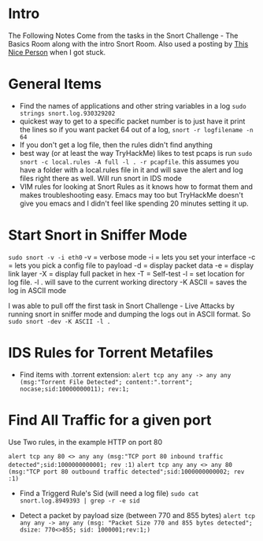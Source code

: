 # Intro
The Following Notes Come from the tasks in the Snort Challenge - The Basics Room along with the intro Snort Room.  Also used a posting by [This Nice Person](https://medium.com/@huglertomgaw/snort-challenge-the-basics-tryhackme-225c332b50ac) when I got stuck.

# General Items

- Find the names of applications and other string variables in a log `sudo strings snort.log.930329202`
- quickest way to get to a specific packet number is to just have it print the lines
    so if you want packet 64 out of a log, `snort -r logfilename -n 64`
- If you don't get a log file, then the rules didn't find anything
- best way (or at least the way TryHackMe) likes to test pcaps is run `sudo snort -c local.rules -A full -l . -r pcapfile`.  this assumes you have a folder with a local.rules file in it and will save the alert and log files right there as well.  Will run snort in IDS mode
- VIM rules for looking at Snort Rules as it knows how to format them and makes troubleshooting easy.  Emacs may too but TryHackMe doesn't give you emacs and I didn't feel like spending 20 minutes setting it up.

# Start Snort in Sniffer Mode
`sudo snort -v -i eth0`
-v = verbose mode
-i = lets you set your interface
-c = lets you pick a config file to payload
-d = display packet data
-e = display link layer
-X = display full packet in hex
-T = Self-test
-l = set location for log file.  -l . will save to the current working directory
-K ASCII = saves the log in ASCII mode

I was able to pull off the first task in Snort Challenge - Live Attacks by running snort in sniffer mode and dumping the logs out in ASCII format.  So `sudo snort -dev -K ASCII -l .`

# IDS Rules for Torrent Metafiles

- Find items with .torrent extension:  `alert tcp any any -> any any (msg:"Torrent File Detected"; content:".torrent"; nocase;sid:10000000011); rev:1;`

# Find All Traffic for a given port

Use Two rules, in the example HTTP on port 80

`alert tcp any 80 <> any any (msg:"TCP port 80 inbound traffic detected";sid:1000000000001; rev :1)`
`alert tcp any any <> any 80 (msg:"TCP port 80 outbound traffic detected";sid:1000000000002; rev :1)`

- Find a Triggerd Rule's Sid (will need a log file) `sudo cat snort.log.8949393 | grep -r -e sid`

- Detect a packet by payload size (between 770 and 855 bytes) `alert tcp any any -> any any (msg: "Packet Size 770 and 855 bytes detected"; dsize: 770<>855; sid: 1000001;rev:1;)`


